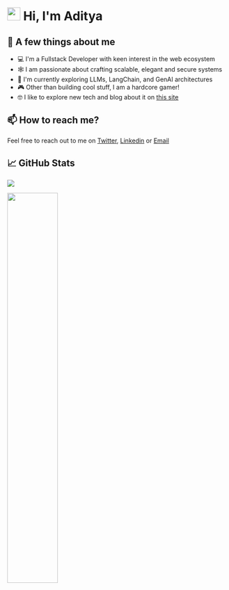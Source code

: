 [//]: # "[![Typing SVG](https://readme-typing-svg.herokuapp.com?size=24&width=600&lines=Welcome+To+My+GitHub+Profile!)](https://git.io/typing-svg)"

<h1 align="start"><img src="https://raw.githubusercontent.com/MartinHeinz/MartinHeinz/master/wave.gif" width="30px"> Hi, I'm Aditya</h1>

## 💼 A few things about me

- 💻 I'm a Fullstack Developer with keen interest in the web ecosystem
- 🕸️ I am passionate about crafting scalable, elegant and secure systems
- 🧠 I'm currently exploring LLMs, LangChain, and GenAI architectures
- 🎮 Other than building cool stuff, I am a hardcore gamer!
- 🤓 I like to explore new tech and blog about it on [this site](https://www.0xadityaa.xyz/blog)

## 📫 How to reach me?

Feel free to reach out to me on [Twitter](https://twitter.com/0xadityaa), [Linkedin](https://www.linkedin.com/in/aditya-negandhi-49290318b/) or [Email](mailto:negandhi.aditya@gmail.com)

## 📈 GitHub Stats

![](https://komarev.com/ghpvc/?username=0xadityaa&color=blue&style=for-the-badge&label=PROFILE+VIEWS&base=987)
<br>
<p align="start">
 <img width="48%" src="https://github-readme-streak-stats.herokuapp.com/?user=0xadityaa&theme=radical" />
</p>

